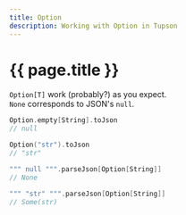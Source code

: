 ```yaml
---
title: Option
description: Working with Option in Tupson
---
```


# {{ page.title }}

`Option[T]` work (probably?) as you expect.  
`None` corresponds to JSON's `null`.  
    
```scala
Option.empty[String].toJson
// null

Option("str").toJson
// "str"
```

```scala
""" null """.parseJson[Option[String]]
// None

""" "str" """.parseJson[Option[String]]
// Some(str)
```


